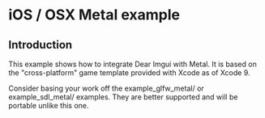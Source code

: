 # iOS / OSX Metal example

## Introduction

This example shows how to integrate Dear Imgui with Metal. It is based on the "cross-platform" game template provided with Xcode as of Xcode 9.

Consider basing your work off the example_glfw_metal/ or example_sdl_metal/ examples. They are better supported and will be portable unlike this one.
